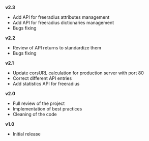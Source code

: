 **v2.3**
- Add API for freeradius attributes management
- Add API for freeradius dictionaries management
- Bugs fixing

**v2.2**
- Review of API returns to standardize them
- Bugs fixing

**v2.1**
- Update corsURL calculation for production server with port 80
- Correct different API entries
- Add statistics API for freeradius

**v2.0**
- Full review of the project
- Implementation of best practices
- Cleaning of the code

**v1.0**
- Initial release

